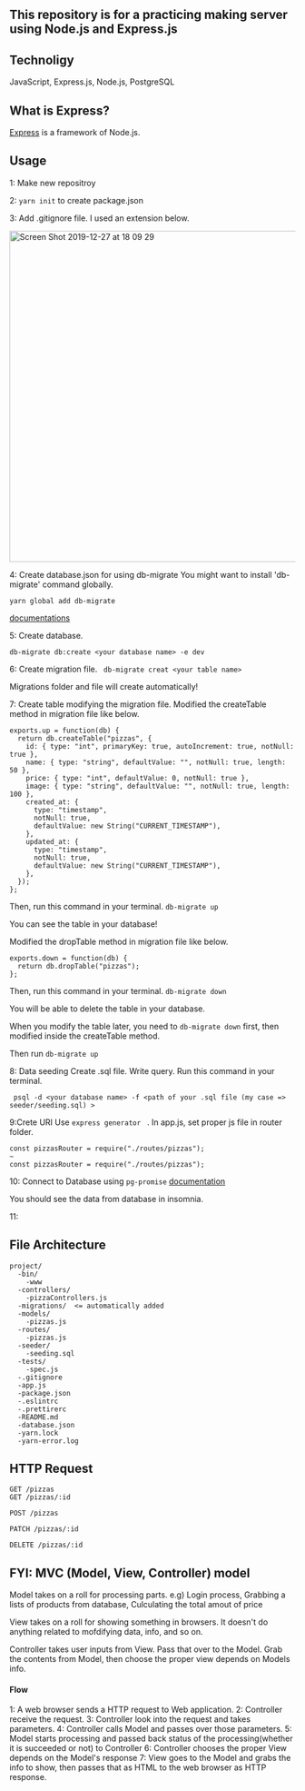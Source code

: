 ## This repository is for a practicing making server using Node.js and Express.js

## Technoligy
JavaScript, Express.js, Node.js, PostgreSQL


## What is Express?

[Express](http://expressjs.com/) is a framework of Node.js.



## Usage
1: Make new repositroy

2: ```yarn init```  to create package.json

3: Add .gitignore file. I used an extension below.

<img width="583" alt="Screen Shot 2019-12-27 at 18 09 29" src="https://user-images.githubusercontent.com/45124890/71510991-16dd4880-28d4-11ea-97f9-cc080072727b.png">

4: Create database.json for using db-migrate
You might want to install 'db-migrate' command globally.

```yarn global add db-migrate```

[documentations](https://db-migrate.readthedocs.io/en/v0.10.x/)
   

5: Create database.
 
 ```db-migrate db:create <your database name> -e dev```


6: Create migration file.
``` db-migrate creat <your table name>```

Migrations folder and file will create automatically!

7: Create table modifying the migration file.
Modified the createTable method in migration file like below.

``` 
exports.up = function(db) {
  return db.createTable("pizzas", {
    id: { type: "int", primaryKey: true, autoIncrement: true, notNull: true },
    name: { type: "string", defaultValue: "", notNull: true, length: 50 },
    price: { type: "int", defaultValue: 0, notNull: true },
    image: { type: "string", defaultValue: "", notNull: true, length: 100 },
    created_at: {
      type: "timestamp",
      notNull: true,
      defaultValue: new String("CURRENT_TIMESTAMP"),
    },
    updated_at: {
      type: "timestamp",
      notNull: true,
      defaultValue: new String("CURRENT_TIMESTAMP"),
    },
  });
};
```

Then, run this command in your terminal.
``` db-migrate up ```

You can see the table in your database!

Modified the dropTable method in migration file like below.

```
exports.down = function(db) {
  return db.dropTable("pizzas");
};
```

Then, run this command in your terminal.
``` db-migrate down ```

You will be able to delete the table in your database.


When you modify the table later, you need to 
```db-migrate down```
first, then modified inside the createTable method.

Then run
``` db-migrate up ```


8: Data seeding
Create .sql file. Write query. Run this command in your terminal.

``` psql -d <your database name> -f <path of your .sql file (my case => seeder/seeding.sql) >```


9:Crete URI
Use ```express generator ``` .
In app.js, set proper js file in router folder.

```
const pizzasRouter = require("./routes/pizzas");
~
const pizzasRouter = require("./routes/pizzas");
```

10: Connect to Database using ```pg-promise```
[documentation](https://expressjs.com/en/guide/database-integration.html#postgresql)

You should see the data from database in insomnia.


11: 


## File Architecture

```
project/
  -bin/
    -www
  -controllers/
    -pizzaControllers.js
  -migrations/  <= automatically added
  -models/
    -pizzas.js
  -routes/
    -pizzas.js
  -seeder/
    -seeding.sql
  -tests/
    -spec.js
  -.gitignore
  -app.js
  -package.json
  -.eslintrc
  -.prettirerc
  -README.md
  -database.json
  -yarn.lock
  -yarn-error.log
```

## HTTP Request

```
GET /pizzas
GET /pizzas/:id

POST /pizzas

PATCH /pizzas/:id

DELETE /pizzas/:id
```


## FYI: MVC (Model, View, Controller) model
Model takes on a roll for processing parts.
e.g) Login process, Grabbing a lists of products from database, Culculating the total amout of price

View takes on a roll for showing something in browsers.
It doesn't do anything related to mofdifying data, info, and so on. 

Controller takes user inputs from View. Pass that over to the Model. Grab the contents from Model, then choose the proper view depends on Models info.


#### Flow

1: A web browser sends a HTTP request to Web application.
2: Controller receive the request.
3: Controller look into the request and takes parameters.
4: Controller calls Model and passes over those parameters.
5: Model starts processing and passed back status of the processing(whether it is succeeded or not) to Controller
6: Controller chooses the proper View depends on the Model's response
7: View goes to the Model and grabs the info to show, then passes that as HTML to the web browser as HTTP response.





